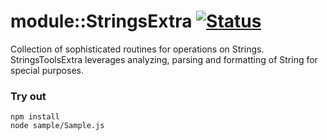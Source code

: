 
# module::StringsExtra [![Status](https://github.com/Wandalen/wStringsExtra/workflows/Test/badge.svg)](https://github.com/Wandalen/wStringsExtra}/actions?query=workflow%3ATest)

Collection of sophisticated routines for operations on Strings. StringsToolsExtra leverages analyzing, parsing and formatting of String for special purposes.

### Try out
```
npm install
node sample/Sample.js
```



























































































